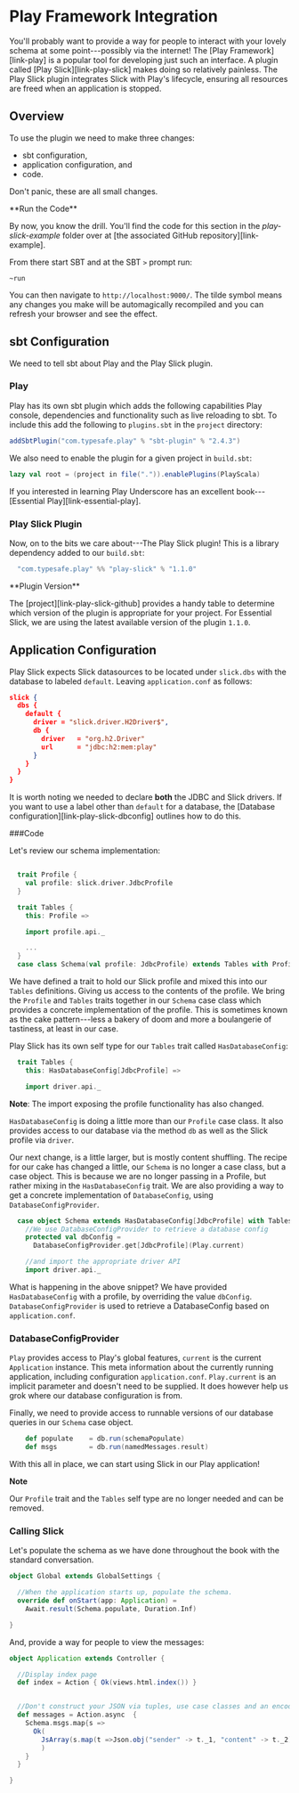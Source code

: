 # Play Framework Integration

You'll probably want to provide a way for people to interact with your lovely schema at some point---possibly via the internet!
The [Play Framework][link-play] is a popular tool for developing just such an interface.
A plugin called [Play Slick][link-play-slick] makes doing so relatively painless.
The Play Slick plugin integrates Slick with Play's lifecycle, ensuring all resources are freed when an application is stopped.

## Overview

To use the plugin we need to make three changes:

 - sbt configuration,
 - application configuration, and
 - code.

 Don't panic, these are all small changes.

<div class="callout callout-info">
**Run the Code**

By now, you know the drill.
You'll find the code for this section in the _play-slick-example_ folder over at [the associated GitHub repository][link-example].

From there start SBT and at the SBT `>` prompt run:

~~~
~run
~~~

You can then navigate to `http://localhost:9000/`.  The tilde symbol means any changes you make will be automagically recompiled and you can refresh your browser and see the effect.
</div>


## sbt Configuration

We need to tell sbt about Play and the Play Slick plugin.


### Play

Play has its own sbt plugin which adds the following capabilities Play console,
dependencies and functionality such as live reloading to sbt.
To include this add the following to `plugins.sbt` in the `project` directory:

~~~ scala
addSbtPlugin("com.typesafe.play" % "sbt-plugin" % "2.4.3")
~~~

We also need to enable the plugin for a given project in `build.sbt`:

~~~ scala
lazy val root = (project in file(".")).enablePlugins(PlayScala)
~~~

If you interested in learning Play Underscore has an excellent book---[Essential Play][link-essential-play].


### Play Slick Plugin

Now, on to the bits we care about---The Play Slick plugin!
This is a library dependency added to our `build.sbt`:

~~~ scala
  "com.typesafe.play" %% "play-slick" % "1.1.0"
~~~

<div class="callout callout-info">
**Plugin Version**

The [project][link-play-slick-github] provides a handy table to determine which version of the plugin is appropriate for your project. For Essential Slick, we are using the latest available version of the plugin `1.1.0`.
</div>


## Application Configuration


Play Slick expects Slick datasources to be located under `slick.dbs` with the database to labeled `default`.
Leaving  `application.conf` as follows:

``` json
slick {
  dbs {
    default {
      driver = "slick.driver.H2Driver$",
      db {
        driver   = "org.h2.Driver"
        url      = "jdbc:h2:mem:play"
      }
    }
  }
}
```

It is worth noting we needed to declare __both__ the JDBC and Slick drivers.
If you want to use a label other than `default` for a database,
the [Database configuration][link-play-slick-dbconfig] outlines how to do this.

###Code

Let's review our schema implementation:

``` scala

  trait Profile {
    val profile: slick.driver.JdbcProfile
  }

  trait Tables {
    this: Profile =>

    import profile.api._

    ...
  }
  case class Schema(val profile: JdbcProfile) extends Tables with Profile
```
<!--
TODO: Tables has changed names, update it from Dave's branch once merged in.
-->


We have defined a trait to hold our Slick profile and mixed this into our `Tables` definitions.
Giving us access to the contents of the profile.
We bring the `Profile` and `Tables` traits together in our `Schema` case class which provides a concrete implementation of the profile.
This is sometimes known as the cake pattern---less a bakery of doom and more a boulangerie of tastiness, at least in our case.
<!-- Feel free to remove the last sentence, it tickled me at the time. -->




Play Slick has its own self type for our `Tables` trait called `HasDatabaseConfig`:

``` scala
  trait Tables {
    this: HasDatabaseConfig[JdbcProfile] =>

    import driver.api._
```
__Note__: The import exposing the profile functionality has also changed.


`HasDatabaseConfig` is doing a little more than our `Profile` case class.
It also provides access to our database via the method `db` as well as the Slick profile via `driver`.

Our next change, is a little larger, but is mostly content shuffling.
The recipe for our cake has changed a little,
our `Schema` is no longer a case class, but a case object.
This is because we are no longer passing in a Profile,
but rather mixing in the `HasDatabaseConfig` trait.
We are also providing a way to get a concrete implementation of `DatabaseConfig`,
using  `DatabaseConfigProvider`.

``` scala
  case object Schema extends HasDatabaseConfig[JdbcProfile] with Tables {
    //We use DatabaseConfigProvider to retrieve a database config
    protected val dbConfig =
      DatabaseConfigProvider.get[JdbcProfile](Play.current)

    //and import the appropriate driver API
    import driver.api._
```

What is happening in the above snippet?
We have provided `HasDatabaseConfig` with a profile, by overriding the value `dbConfig`.
`DatabaseConfigProvider` is used to retrieve a DatabaseConfig based on `application.conf`.

### DatabaseConfigProvider

`Play` provides access to Play's global features,
`current` is the current `Application` instance.
This meta information about the currently running application,
including configuration `application.conf`.
`Play.current` is an implicit parameter and doesn't need to be supplied.
It does however help us grok where our database configuration is from.

Finally, we need to provide access to runnable versions of our database queries in our `Schema` case object.

~~~ scala
    def populate    = db.run(schemaPopulate)
    def msgs        = db.run(namedMessages.result)
~~~

With this all in place, we can start using Slick in our Play application!

**Note**

Our `Profile` trait and the `Tables` self type are no longer needed and can be removed.


### Calling Slick

Let's populate the schema as we have done throughout the book with the standard conversation.

``` scala
object Global extends GlobalSettings {

  //When the application starts up, populate the schema.
  override def onStart(app: Application) =
    Await.result(Schema.populate, Duration.Inf)

}
```

And, provide a way for people to view the messages:


``` scala
object Application extends Controller {

  //Display index page
  def index = Action { Ok(views.html.index()) }


  //Don't construct your JSON via tuples, use case classes and an encoder.
  def messages = Action.async  {
    Schema.msgs.map{s =>
      Ok(
        JsArray(s.map(t =>Json.obj("sender" -> t._1, "content" -> t._2)))
        )
    }
  }

}
```

